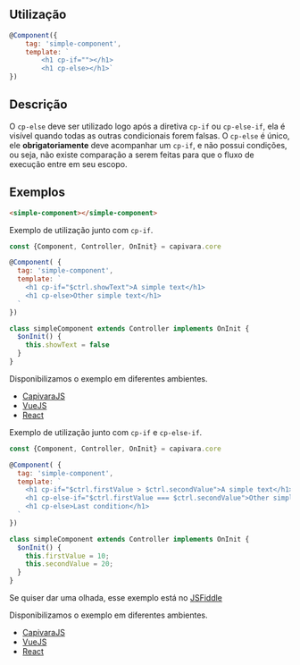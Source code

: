 ## Utilização
```js
@Component({
    tag: 'simple-component',
    template: `
        <h1 cp-if=""></h1>
        <h1 cp-else></h1>`
})
```
## Descrição

O `cp-else` deve ser utilizado logo após a diretiva `cp-if` ou `cp-else-if`, ela é visível quando todas as outras condicionais forem falsas. O `cp-else` é único, ele **obrigatoriamente** deve acompanhar um `cp-if`, e não possui condições, ou seja, não existe comparação a serem feitas para que o fluxo de execução entre em seu escopo.

## Exemplos

```HTML
<simple-component></simple-component>
```

Exemplo de utilização junto com `cp-if`.

```js
const {Component, Controller, OnInit} = capivara.core

@Component( {
  tag: 'simple-component',
  template: `
    <h1 cp-if="$ctrl.showText">A simple text</h1>
    <h1 cp-else>Other simple text</h1>
  `
})

class simpleComponent extends Controller implements OnInit {
  $onInit() {
    this.showText = false
  }
}
```
Disponibilizamos o exemplo em diferentes ambientes.
* [CapivaraJS](https://jsfiddle.net/jcanabarro/zf8gqh0d/371/)
* [VueJS](http://jsfiddle.net/jcanabarro/ygznj9mt/69/)
* [React](http://jsfiddle.net/jcanabarro/td4v7qqd/356/)

Exemplo de utilização junto com `cp-if` e `cp-else-if`.

```js
const {Component, Controller, OnInit} = capivara.core

@Component( {
  tag: 'simple-component',
  template: `
    <h1 cp-if="$ctrl.firstValue > $ctrl.secondValue">A simple text</h1>
    <h1 cp-else-if="$ctrl.firstValue === $ctrl.secondValue">Other simple text</h1>
    <h1 cp-else>Last condition</h1>
  `
})

class simpleComponent extends Controller implements OnInit {
  $onInit() {
    this.firstValue = 10;
    this.secondValue = 20;
  }
}
```

Se quiser dar uma olhada, esse exemplo está no [JSFiddle](https://jsfiddle.net/jcanabarro/zf8gqh0d/376/)

Disponibilizamos o exemplo em diferentes ambientes.
* [CapivaraJS](https://jsfiddle.net/jcanabarro/zf8gqh0d/371/)
* [VueJS](http://jsfiddle.net/jcanabarro/ygznj9mt/71/)
* [React](http://jsfiddle.net/jcanabarro/td4v7qqd/358/)